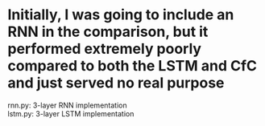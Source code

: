 # Initially, I was going to include an RNN in the comparison, but it performed extremely poorly compared to both the LSTM and CfC and just served no real purpose

rnn.py: 3-layer RNN implementation  
lstm.py: 3-layer LSTM implementation  

